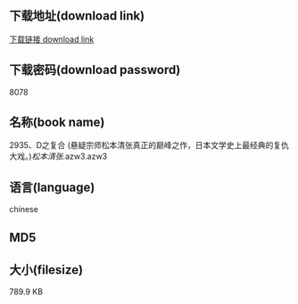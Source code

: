 ## 下载地址(download link)
[下载链接 download link](https://tutu365.netlify.app/?s=2935%E3%80%81D%E4%B9%8B%E5%A4%8D%E5%90%88+%28%E6%82%AC%E7%96%91%E5%AE%97%E5%B8%88%E6%9D%BE%E6%9C%AC%E6%B8%85%E5%BC%A0%E7%9C%9F%E6%AD%A3%E7%9A%84%E5%B7%85%E5%B3%B0%E4%B9%8B%E4%BD%9C%EF%BC%8C%E6%97%A5%E6%9C%AC%E6%96%87%E5%AD%A6%E5%8F%B2%E4%B8%8A%E6%9C%80%E7%BB%8F%E5%85%B8%E7%9A%84%E5%A4%8D%E4%BB%87%E5%A4%A7%E6%88%8F%E3%80%82%29_%E6%9D%BE%E6%9C%AC%E6%B8%85%E5%BC%A0_.azw3)

## 下载密码(download password)
8078

## 名称(book name)
2935、D之复合 (悬疑宗师松本清张真正的巅峰之作，日本文学史上最经典的复仇大戏。)_松本清张_.azw3.azw3

## 语言(language)
chinese

## MD5


## 大小(filesize)
789.9 KB
